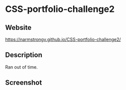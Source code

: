 # CSS-portfolio-challenge2

## Website
https://narmstrongv.github.io/CSS-portfolio-challenge2/

## Description
Ran out of time.

## Screenshot
